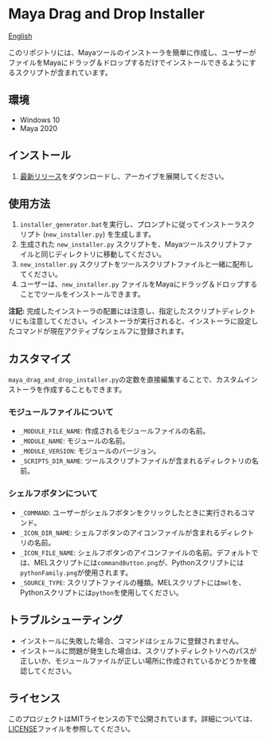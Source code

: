 # Maya Drag and Drop Installer

[English](README.md)

このリポジトリには、Mayaツールのインストーラを簡単に作成し、ユーザーがファイルをMayaにドラッグ＆ドロップするだけでインストールできるようにするスクリプトが含まれています。

## 環境

- Windows 10
- Maya 2020

## インストール

1. [最新リリース](https://github.com/NinaMina2737/maya-drag-and-drop-installer/releases/latest)をダウンロードし、アーカイブを展開してください。

## 使用方法

1. `installer_generator.bat`を実行し、プロンプトに従ってインストーラスクリプト (`new_installer.py`) を生成します。
2. 生成された `new_installer.py` スクリプトを、Mayaツールスクリプトファイルと同じディレクトリに移動してください。
3. `new_installer.py` スクリプトをツールスクリプトファイルと一緒に配布してください。
4. ユーザーは、`new_installer.py` ファイルをMayaにドラッグ＆ドロップすることでツールをインストールできます。

**注記:** 完成したインストーラの配置には注意し、指定したスクリプトディレクトリにも注意してください。インストーラが実行されると、インストーラに設定したコマンドが現在アクティブなシェルフに登録されます。

## カスタマイズ

`maya_drag_and_drop_installer.py`の定数を直接編集することで、カスタムインストーラを作成することもできます。

### モジュールファイルについて

- `_MODULE_FILE_NAME`: 作成されるモジュールファイルの名前。
- `_MODULE_NAME`: モジュールの名前。
- `_MODULE_VERSION`: モジュールのバージョン。
- `_SCRIPTS_DIR_NAME`: ツールスクリプトファイルが含まれるディレクトリの名前。

### シェルフボタンについて

- `_COMMAND`: ユーザーがシェルフボタンをクリックしたときに実行されるコマンド。
- `_ICON_DIR_NAME`: シェルフボタンのアイコンファイルが含まれるディレクトリの名前。
- `_ICON_FILE_NAME`: シェルフボタンのアイコンファイルの名前。デフォルトでは、MELスクリプトには`commandButton.png`が、Pythonスクリプトには`pythonFamily.png`が使用されます。
- `_SOURCE_TYPE`: スクリプトファイルの種類。MELスクリプトには`mel`を、Pythonスクリプトには`python`を使用してください。

## トラブルシューティング

- インストールに失敗した場合、コマンドはシェルフに登録されません。
- インストールに問題が発生した場合は、スクリプトディレクトリへのパスが正しいか、モジュールファイルが正しい場所に作成されているかどうかを確認してください。

## ライセンス

このプロジェクトはMITライセンスの下で公開されています。詳細については、[LICENSE](LICENSE)ファイルを参照してください。
